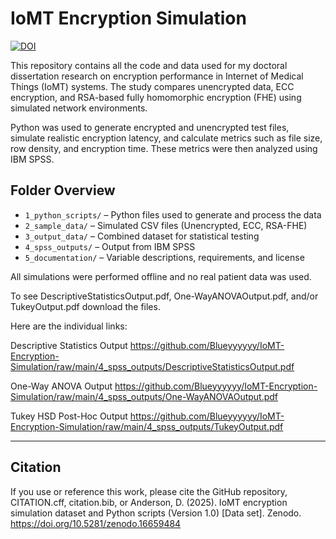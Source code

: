 # IoMT Encryption Simulation

[![DOI](https://zenodo.org/badge/1029379486.svg)](https://doi.org/10.5281/zenodo.16659484)

This repository contains all the code and data used for my doctoral dissertation research on encryption performance in Internet of Medical Things (IoMT) systems. The study compares unencrypted data, ECC encryption, and RSA-based fully homomorphic encryption (FHE) using simulated network environments.

Python was used to generate encrypted and unencrypted test files, simulate realistic encryption latency, and calculate metrics such as file size, row density, and encryption time. These metrics were then analyzed using IBM SPSS.

## Folder Overview

- `1_python_scripts/` – Python files used to generate and process the data  
- `2_sample_data/` – Simulated CSV files (Unencrypted, ECC, RSA-FHE)  
- `3_output_data/` – Combined dataset for statistical testing  
- `4_spss_outputs/` – Output from IBM SPSS  
- `5_documentation/` – Variable descriptions, requirements, and license

All simulations were performed offline and no real patient data was used.

To see DescriptiveStatisticsOutput.pdf, One-WayANOVAOutput.pdf, and/or TukeyOutput.pdf download the files. 

Here are the individual links:

Descriptive Statistics Output
https://github.com/Blueyyyyyy/IoMT-Encryption-Simulation/raw/main/4_spss_outputs/DescriptiveStatisticsOutput.pdf

One-Way ANOVA Output
https://github.com/Blueyyyyyy/IoMT-Encryption-Simulation/raw/main/4_spss_outputs/One-WayANOVAOutput.pdf

Tukey HSD Post-Hoc Output
https://github.com/Blueyyyyyy/IoMT-Encryption-Simulation/raw/main/4_spss_outputs/TukeyOutput.pdf

---

## Citation

If you use or reference this work, please cite the GitHub repository, CITATION.cff, citation.bib, or Anderson, D. (2025). IoMT encryption simulation dataset and Python scripts (Version 1.0) [Data set]. Zenodo. https://doi.org/10.5281/zenodo.16659484
